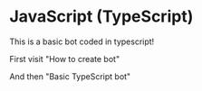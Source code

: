 # JavaScript (TypeScript)

This is a basic bot coded in typescript!

First visit "How to create bot"

And then "Basic TypeScript bot"
